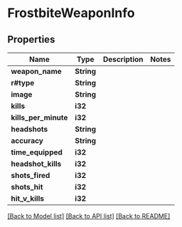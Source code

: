 # FrostbiteWeaponInfo

## Properties

Name | Type | Description | Notes
------------ | ------------- | ------------- | -------------
**weapon_name** | **String** |  | 
**r#type** | **String** |  | 
**image** | **String** |  | 
**kills** | **i32** |  | 
**kills_per_minute** | **i32** |  | 
**headshots** | **String** |  | 
**accuracy** | **String** |  | 
**time_equipped** | **i32** |  | 
**headshot_kills** | **i32** |  | 
**shots_fired** | **i32** |  | 
**shots_hit** | **i32** |  | 
**hit_v_kills** | **i32** |  | 

[[Back to Model list]](../README.md#documentation-for-models) [[Back to API list]](../README.md#documentation-for-api-endpoints) [[Back to README]](../README.md)


